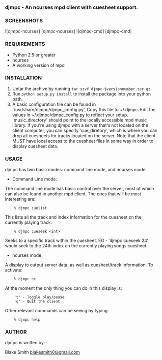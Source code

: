 ### djmpc - An ncurses mpd client with cuesheet support.


### SCREENSHOTS

![djmpc-ncurses] [djmpc-ncurses]
![djmpc-cmd] [djmpc-cmd]

### REQUIREMENTS

* Python 2.5 or greater
* ncurses
* A working version of mpd


### INSTALLATION

1. Untar the archive by running `tar xzvf djmpc-$versionnumber.tar.gz`.
2. Run `python setup.py install` to install the package into your python path.
3. A basic configuration file can be found in '/usr/share/djmpc/djmpc_config.py', Copy this file to ~/.djmpc. Edit the values in ~/.djmpc/djmpc_config.py to reflect your setup. 'music_directory' should point to the locally accessible mpd music library. If you're using djmpc with a server that's not located on the client computer, you can specify 'cue_diretory', which is where you can drop all cuesheets for tracks located on the server. Note that the client MUST have local access to the cuesheet files in some way in order to display cuesheet data.

### USAGE

djmpc has two basic modes: command line mode, and ncurses mode. 


- Command Line mode:

The command line mode has basic control over the server, most of which can also be found in another mpd client. The ones that will be most interesting are:

		% djmpc cuelist

This lists all the track and index information for the cuesheet on the currently playing track.

		% djmpc cueseek <int>

Seeks to a specific track within the cuesheet. EG - 'djmpc cueseek 24' would seek to the 24th index on the currently playing songs cuesheet.

- ncurses mode:

A display to output server data, as well as cuesheet/track information. To activate:
		
		% djmpc nc

At the moment the only thing you can do in this display is:

		't' - Toggle play/pause
		'q' - Quit the client

Other relevant commands can be seeing by typing:

		% djmpc help

### AUTHOR

djmpc is written by: 

Blake Smith <blakesmith0@gmail.com>
